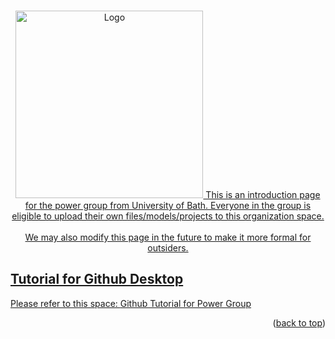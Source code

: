 <!-- Improved compatibility of back to top link: See: https://github.com/othneildrew/Best-README-Template/pull/73 -->
<a id="readme-top"></a>
<!--
*** Thanks for checking out the Best-README-Template. If you have a suggestion
*** that would make this better, please fork the repo and create a pull request
*** or simply open an issue with the tag "enhancement".
*** Don't forget to give the project a star!
*** Thanks again! Now go create something AMAZING! :D
-->


<!-- PROJECT SHIELDS (This space is left blank for further improvements of our organization/projects)-->
<!--
[![Contributors][contributors-shield]][contributors-url]
[![Forks][forks-shield]][forks-url]
[![Stargazers][stars-shield]][stars-url]
[![Issues][issues-shield]][issues-url]
[![project_license][license-shield]][license-url]
[![LinkedIn][linkedin-shield]][linkedin-url]
-->



<!-- PROJECT LOGO AND INTRODUCTION -->
<br />
<div align="center">
  <a href="https://www.bath.ac.uk/departments/department-of-electronic-electrical-engineering/">
    <img src="../images/Bath_EE Logo.jpg" alt="Logo" style="width:300px; height:auto;>
  </a>
  <h1>Welcome Page of Power Group</h1>
  <p align="left">
    This is an introduction page for the power group from University of Bath. Everyone in the group is eligible to upload their own files/models/projects to this organization space.
    <br />
    <br />
    We may also modify this page in the future to make it more formal for outsiders.
  </p>
</div>



<!-- TABLE OF CONTENTS (This space is left blank for further improvements of our organization/projects) -->
<!--
<details>
  <summary>Table of Contents</summary>
  <ol>
    <li>
      <a href="#about-the-project">About The Project</a>
      <ul>
        <li><a href="#built-with">Built With</a></li>
      </ul>
    </li>
    <li>
      <a href="#getting-started">Getting Started</a>
      <ul>
        <li><a href="#prerequisites">Prerequisites</a></li>
        <li><a href="#installation">Installation</a></li>
      </ul>
    </li>
    <li><a href="#usage">Usage</a></li>
    <li><a href="#roadmap">Roadmap</a></li>
    <li><a href="#contributing">Contributing</a></li>
    <li><a href="#license">License</a></li>
    <li><a href="#contact">Contact</a></li>
    <li><a href="#acknowledgments">Acknowledgments</a></li>
  </ol>
</details>
-->



<!-- Tutorial for Github Desktop -->
## Tutorial for Github Desktop
Please refer to this space: [Github Tutorial for Power Group](https://github.com/BathPowerGroup/Github-Tutorial)
<p align="right">(<a href="#readme-top">back to top</a>)</p>